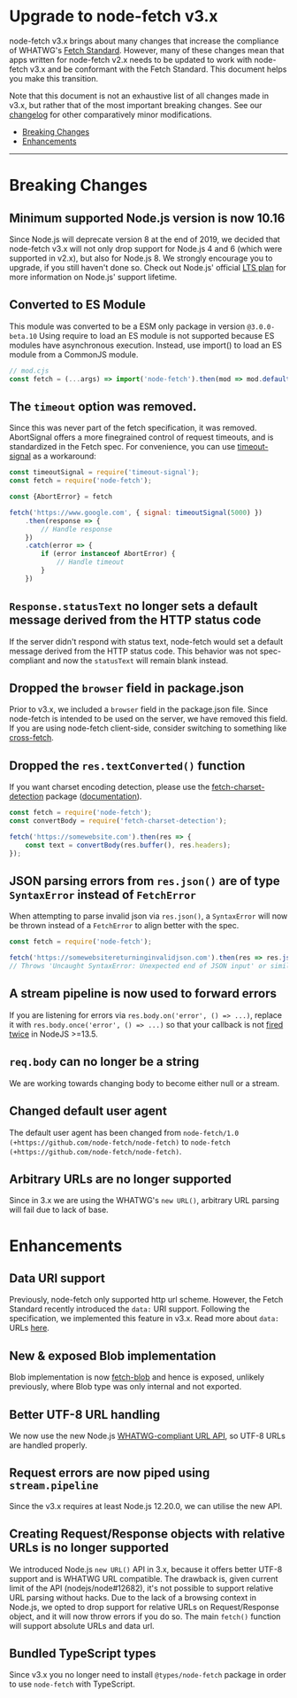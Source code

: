 # Upgrade to node-fetch v3.x

node-fetch v3.x brings about many changes that increase the compliance of
WHATWG's [Fetch Standard][whatwg-fetch]. However, many of these changes mean
that apps written for node-fetch v2.x needs to be updated to work with
node-fetch v3.x and be conformant with the Fetch Standard. This document helps
you make this transition.

Note that this document is not an exhaustive list of all changes made in v3.x,
but rather that of the most important breaking changes. See our [changelog] for
other comparatively minor modifications.

- [Breaking Changes](#breaking)
- [Enhancements](#enhancements)

---

<a id="breaking"></a>

# Breaking Changes

## Minimum supported Node.js version is now 10.16

Since Node.js will deprecate version 8 at the end of 2019, we decided that node-fetch v3.x will not only drop support for Node.js 4 and 6 (which were supported in v2.x), but also for Node.js 8. We strongly encourage you to upgrade, if you still haven't done so. Check out Node.js' official [LTS plan] for more information on Node.js' support lifetime.

## Converted to ES Module

This module was converted to be a ESM only package in version `@3.0.0-beta.10`
Using require to load an ES module is not supported because ES modules have asynchronous execution. Instead, use import() to load an ES module from a CommonJS module.

```js
// mod.cjs
const fetch = (...args) => import('node-fetch').then(mod => mod.default(...args));
```

## The `timeout` option was removed.

Since this was never part of the fetch specification, it was removed. AbortSignal offers a more finegrained control of request timeouts, and is standardized in the Fetch spec. For convenience, you can use [timeout-signal](https://github.com/Richienb/timeout-signal) as a workaround:

```js
const timeoutSignal = require('timeout-signal');
const fetch = require('node-fetch');

const {AbortError} = fetch

fetch('https://www.google.com', { signal: timeoutSignal(5000) })
    .then(response => {
        // Handle response
    })
    .catch(error => {
        if (error instanceof AbortError) {
            // Handle timeout
        }
    })
```

## `Response.statusText` no longer sets a default message derived from the HTTP status code

If the server didn't respond with status text, node-fetch would set a default message derived from the HTTP status code. This behavior was not spec-compliant and now the `statusText` will remain blank instead.

## Dropped the `browser` field in package.json

Prior to v3.x, we included a `browser` field in the package.json file. Since node-fetch is intended to be used on the server, we have removed this field. If you are using node-fetch client-side, consider switching to something like [cross-fetch].

## Dropped the `res.textConverted()` function

If you want charset encoding detection, please use the [fetch-charset-detection] package ([documentation][fetch-charset-detection-docs]).

```js
const fetch = require('node-fetch');
const convertBody = require('fetch-charset-detection');

fetch('https://somewebsite.com').then(res => {
	const text = convertBody(res.buffer(), res.headers);
});
```

## JSON parsing errors from `res.json()` are of type `SyntaxError` instead of `FetchError`

When attempting to parse invalid json via `res.json()`, a `SyntaxError` will now be thrown instead of a `FetchError` to align better with the spec.

```js
const fetch = require('node-fetch');

fetch('https://somewebsitereturninginvalidjson.com').then(res => res.json())
// Throws 'Uncaught SyntaxError: Unexpected end of JSON input' or similar.
```

## A stream pipeline is now used to forward errors

If you are listening for errors via `res.body.on('error', () => ...)`, replace it with `res.body.once('error', () => ...)` so that your callback is not [fired twice](https://github.com/node-fetch/node-fetch/issues/668#issuecomment-569386115) in NodeJS >=13.5.

## `req.body` can no longer be a string

We are working towards changing body to become either null or a stream.

## Changed default user agent

The default user agent has been changed from `node-fetch/1.0 (+https://github.com/node-fetch/node-fetch)` to `node-fetch (+https://github.com/node-fetch/node-fetch)`.

## Arbitrary URLs are no longer supported

Since in 3.x we are using the WHATWG's `new URL()`, arbitrary URL parsing will fail due to lack of base.

# Enhancements

## Data URI support

Previously, node-fetch only supported http url scheme. However, the Fetch Standard recently introduced the `data:` URI support. Following the specification, we implemented this feature in v3.x. Read more about `data:` URLs [here][data-url].

## New & exposed Blob implementation

Blob implementation is now [fetch-blob] and hence is exposed, unlikely previously, where Blob type was only internal and not exported.

## Better UTF-8 URL handling

We now use the new Node.js [WHATWG-compliant URL API][whatwg-nodejs-url], so UTF-8 URLs are handled properly.

## Request errors are now piped using `stream.pipeline`

Since the v3.x requires at least Node.js 12.20.0, we can utilise the new API.

## Creating Request/Response objects with relative URLs is no longer supported

We introduced Node.js `new URL()` API in 3.x, because it offers better UTF-8 support and is WHATWG URL compatible. The drawback is, given current limit of the API (nodejs/node#12682), it's not possible to support relative URL parsing without hacks.
Due to the lack of a browsing context in Node.js, we opted to drop support for relative URLs on Request/Response object, and it will now throw errors if you do so.
The main `fetch()` function will support absolute URLs and data url.

## Bundled TypeScript types

Since v3.x you no longer need to install `@types/node-fetch` package in order to use `node-fetch` with TypeScript.

[whatwg-fetch]: https://fetch.spec.whatwg.org/
[data-url]: https://fetch.spec.whatwg.org/#data-url-processor
[LTS plan]: https://github.com/nodejs/LTS#lts-plan
[cross-fetch]: https://github.com/lquixada/cross-fetch
[fetch-charset-detection]: https://github.com/Richienb/fetch-charset-detection
[fetch-charset-detection-docs]: https://richienb.github.io/fetch-charset-detection/globals.html#convertbody
[fetch-blob]: https://github.com/node-fetch/fetch-blob#readme
[whatwg-nodejs-url]: https://nodejs.org/api/url.html#url_the_whatwg_url_api
[changelog]: CHANGELOG.md
